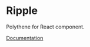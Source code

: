 # Ripple

Polythene for React component.

[Documentation](https://github.com/ArthurClemens/polythene/blob/master/packages/docs/components/react/ripple.md)
